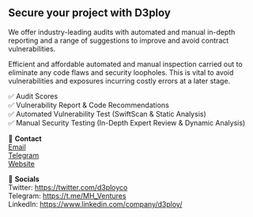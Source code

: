 <h2>Secure your project with D3ploy</h2>

We offer industry-leading audits with automated and manual in-depth reporting and a range of suggestions to improve and avoid contract vulnerabilities.<br>

Efficient and affordable automated and manual inspection carried out to eliminate any code flaws and security loopholes. This is vital to avoid vulnerabilities and exposures incurring costly errors at a later stage.<br>

✅ Audit Scores<br>
✅ Vulnerability Report & Code Recommendations<br>
✅ Automated Vulnerability Test (SwiftScan & Static Analysis)<br>
✅ Manual Security Testing (In-Depth Expert Review & Dynamic Analysis)<br>

📱 <b>Contact</b><br>
<a href="mailto:nick@d3ploy.io">Email</a><br>
<a href="https://t.me/nj1616">Telegram</a><br>
<a href="https://www.d3ploy.co/">Website</a><br>

🔔 <b>Socials</b><br>
Twitter: https://twitter.com/d3ployco<br>
Telegram: https://t.me/MH_Ventures<br>
LinkedIn: https://www.linkedin.com/company/d3ploy/
